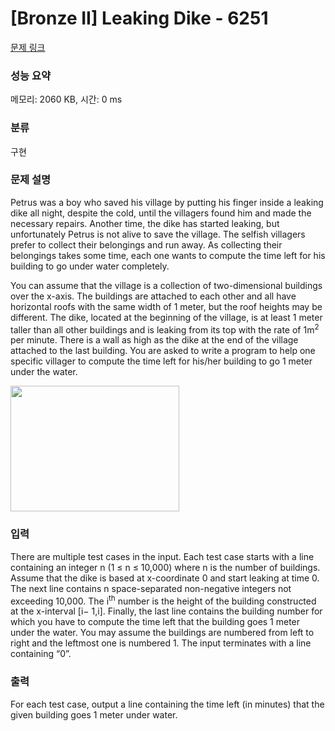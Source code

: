 # [Bronze II] Leaking Dike - 6251 

[문제 링크](https://www.acmicpc.net/problem/6251) 

### 성능 요약

메모리: 2060 KB, 시간: 0 ms

### 분류

구현

### 문제 설명

<p>Petrus was a boy who saved his village by putting his finger inside a leaking dike all night, despite the cold, until the villagers found him and made the necessary repairs. Another time, the dike has started leaking, but unfortunately Petrus is not alive to save the village. The selfish villagers prefer to collect their belongings and run away. As collecting their belongings takes some time, each one wants to compute the time left for his building to go under water completely.</p>

<p>You can assume that the village is a collection of two-dimensional buildings over the x-axis. The buildings are attached to each other and all have horizontal roofs with the same width of 1 meter, but the roof heights may be different. The dike, located at the beginning of the village, is at least 1 meter taller than all other buildings and is leaking from its top with the rate of 1m<sup>2</sup> per minute. There is a wall as high as the dike at the end of the village attached to the last building. You are asked to write a program to help one specific villager to compute the time left for his/her building to go 1 meter under the water.</p>

<p><img alt="" src="" style="height:201px; width:270px"></p>

### 입력 

 <p>There are multiple test cases in the input. Each test case starts with a line containing an integer n (1 ≤ n ≤ 10,000) where n is the number of buildings. Assume that the dike is based at x-coordinate 0 and start leaking at time 0. The next line contains n space-separated non-negative integers not exceeding 10,000. The i<sup>th</sup> number is the height of the building constructed at the x-interval [i− 1,i]. Finally, the last line contains the building number for which you have to compute the time left that the building goes 1 meter under the water. You may assume the buildings are numbered from left to right and the leftmost one is numbered 1. The input terminates with a line containing “0”.</p>

### 출력 

 <p>For each test case, output a line containing the time left (in minutes) that the given building goes 1 meter under water.</p>

